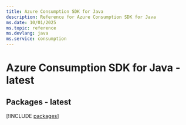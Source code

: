 ```yaml
---
title: Azure Consumption SDK for Java
description: Reference for Azure Consumption SDK for Java
ms.date: 10/01/2025
ms.topic: reference
ms.devlang: java
ms.service: consumption
---
```

# Azure Consumption SDK for Java - latest
## Packages - latest
[!INCLUDE [packages](consumption-index.md)]